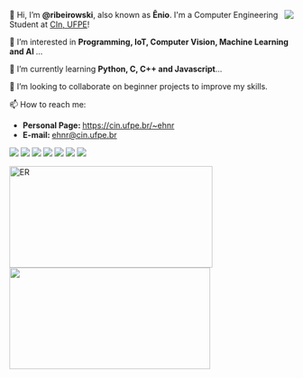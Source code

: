 <!---<img src="https://yt3.ggpht.com/ytc/AAUvwngabyfwk4Q3Le9P1uNdWy5rTTBmEzJz9oV_E_w6XN0=s150-c-k-c0x00ffffff-no-rj" min-width="200px" max-width="200px" width="200px" align="right" alt="ER">---!>
<div>
  <p align="left"> 
    <a href="https://github.com/ribeirowski/?tab=follow">
    <img src="https://img.shields.io/github/followers/ribeirowski?label=Follow&style=social" align="right"/></a>
    👋 Hi, I’m <strong>@ribeirowski</strong>, also known as <strong>Ênio</strong>. I'm a Computer Engineering Student at <a href="https://www.cin.ufpe.br/~ehnr/" target="_blank" rel="noopener noreferrer">CIn, UFPE</a>!
  </p>

  <p align="left">
    🧐 I’m interested in <strong>Programming, IoT, Computer Vision, Machine Learning and AI </strong>...
  </p>

  <p align="left">
    🌱 I’m currently learning <strong>Python, C, C++ and Javascript</strong>...
  </p>

  <p align="left">
    👀 I’m looking to collaborate on beginner projects to improve my skills.
  </p>

  <p align="left">
    📫 How to reach me:
  </p>

  <ul>
    <li> <b> Personal Page: </b>
    <a href="https://cin.ufpe.br/~ehnr" alt="ehnr"> https://cin.ufpe.br/~ehnr </a> <br>
    <li> <b> E-mail: </b>
    <a href="mailto:ehnr@cin.ufpe.br" alt="email"> ehnr@cin.ufpe.br </a>
  </ul>

  <p align="left">
    <a href="https://instagram.com/eniohnr" alt="Instagram">
    <img src="https://img.icons8.com/fluent/48/000000/instagram-new.png"/></a>

    <a href="https://linkedin.com/in/eniohnr" alt="Linkedin">
    <img src="https://img.icons8.com/fluent/48/000000/linkedin.png"/></a>

    <a href="https://twitter.com/eniohnr" alt="Twitter">
    <img src="https://img.icons8.com/color/48/000000/twitter-squared.png"/></a>

    <a href="https://www.facebook.com/eniohnr/" alt="Facebook">
    <img src="https://img.icons8.com/color/48/000000/facebook.png"/></a>

    <a href="https://www.twitch.tv/ribeirowski" alt="Twitch">
    <img src="https://img.icons8.com/fluent/48/000000/twitch.png"/></a>

    <a href="https://discord.gg/JhdHFYzXmu" alt="Discord">
    <img src="https://img.icons8.com/fluent/48/000000/discord-new-logo.png"/></a>

    <a href="https://www.youtube.com/channel/UCKfX8gT8y6aOJjUY1hqwTIw" alt="Youtube">
    <img src="https://img.icons8.com/fluent/48/000000/youtube-play.png"/></a>
  </p> 
</div>

<div>
  <a href="https://github.com/ribeirowski" alt="ribeirowski">

 <img height="180em" src="https://github-readme-stats.vercel.app/api?username=ribeirowski&show_icons=true&theme=dracula&include_all_commits=true&border_radius=15&count_private=true&hide_border=true&title_color=87CEFA&icon_color=FFD700&layout=compact" width="360px" alt="ER"
<div align="left">
   
 <img height="180em" src="https://github-readme-stats.vercel.app/api/top-langs/?username=ribeirowski&layout=compact&langs_count=8&theme=dracula&hide_border=true&border_radius=10&title_color=87CEFA&icon_color=FFD700&hide=Verilog,Stata,Makefile,Mathematica,Batchfile,Standard%20ML,Scheme" width="356px"

  </a>
</div>
  
<!---
ribeirowski/ribeirowski is a ✨ special ✨ repository because its `README.md` (this file) appears on your GitHub profile.
You can click the Preview link to take a look at your changes.
--->
